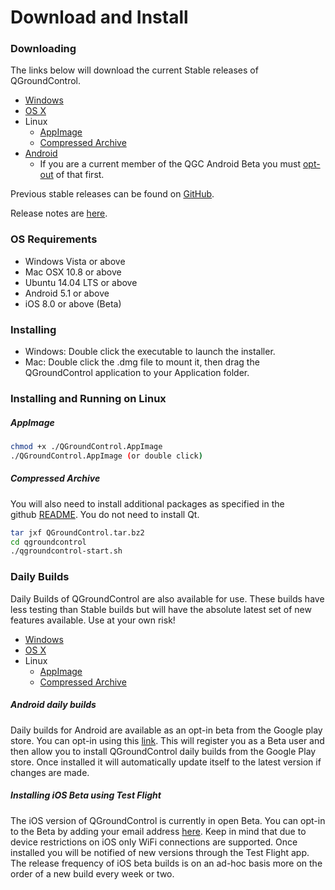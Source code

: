 # Download and Install

### Downloading

The links below will download the current Stable releases of QGroundControl.

* [Windows](https://s3-us-west-2.amazonaws.com/qgroundcontrol/latest/QGroundControl-installer.exe)
* [OS X](https://s3-us-west-2.amazonaws.com/qgroundcontrol/latest/QGroundControl.dmg)
* Linux
  * [AppImage](https://s3-us-west-2.amazonaws.com/qgroundcontrol/latest/QGroundControl.AppImage)
  * [Compressed Archive](https://s3-us-west-2.amazonaws.com/qgroundcontrol/latest/QGroundControl.tar.bz2)
* [Android](https://play.google.com/store/apps/details?id=org.mavlink.qgroundcontrol)
  * If you are a current member of the QGC Android Beta you must [opt-out](https://play.google.com/apps/testing/org.mavlink.qgroundcontrol) of that first.

Previous stable releases can be found on <a href="https://github.com/mavlink/qgroundcontrol/releases/" target="_blank">GitHub</a>. 

Release notes are [here](ReleaseNotes.md).

### OS Requirements

* Windows Vista or above
* Mac OSX 10.8 or above
* Ubuntu 14.04 LTS or above
* Android 5.1 or above
* iOS 8.0 or above (Beta)


### Installing

* Windows: Double click the executable to launch the installer.
* Mac: Double click the .dmg file to mount it, then drag the QGroundControl application to your Application folder.

### Installing and Running on Linux

##### AppImage

```sh
chmod +x ./QGroundControl.AppImage
./QGroundControl.AppImage (or double click)
```

##### Compressed Archive

You will also need to install additional packages as specified in the github <a class="urlextern" title="https://github.com/mavlink/qgroundcontrol" href="https://github.com/mavlink/qgroundcontrol" rel="nofollow">README</a>. You do not need to install Qt.

```sh
tar jxf QGroundControl.tar.bz2
cd qgroundcontrol
./qgroundcontrol-start.sh
```

### Daily Builds

Daily Builds of QGroundControl are also available for use. These builds have less testing than Stable builds but will have the absolute latest set of new features available. Use at your own risk!

* [Windows](https://s3-us-west-2.amazonaws.com/qgroundcontrol/builds/master/QGroundControl-installer.exe)
* [OS X](https://s3-us-west-2.amazonaws.com/qgroundcontrol/builds/master/QGroundControl.dmg)
* Linux
  * [AppImage](https://s3-us-west-2.amazonaws.com/qgroundcontrol/builds/master/QGroundControl.AppImage)
  * [Compressed Archive](https://s3-us-west-2.amazonaws.com/qgroundcontrol/builds/master/QGroundControl.tar.bz2)

##### Android daily builds

Daily builds for Android are available as an opt-in beta from the Google play store. You can opt-in using this [link](https://play.google.com/apps/testing/org.mavlink.qgroundcontrol). This will register you as a Beta user and then allow you to install QGroundControl daily builds from the Google Play store. Once installed it will automatically update itself to the latest version if changes are made.

##### Installing iOS Beta using Test Flight

The iOS version of QGroundControl is currently in open Beta. You can opt-in to the Beta by adding your email address [here](https://github.com/mavlink/qgroundcontrol/issues/3509). Keep in mind that due to device restrictions on iOS only WiFi connections are supported. Once installed you will be notified of new versions through the Test Flight app. The release frequency of iOS beta builds is on an ad-hoc basis more on the order of a new build every week or two.

